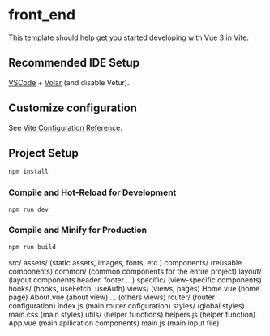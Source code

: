 # front_end

This template should help get you started developing with Vue 3 in Vite.

## Recommended IDE Setup

[VSCode](https://code.visualstudio.com/) + [Volar](https://marketplace.visualstudio.com/items?itemName=Vue.volar) (and disable Vetur).

## Customize configuration

See [Vite Configuration Reference](https://vite.dev/config/).

## Project Setup

```sh
npm install
```

### Compile and Hot-Reload for Development

```sh
npm run dev
```

### Compile and Minify for Production

```sh
npm run build
```


<!-- project structure -->
src/
    assets/ (static assets, images, fonts, etc.)
    components/ (reusable components)
        common/ (common components for the entire project)
        layout/ (layout components header, footer ...)
        specific/ (view-specific components)
    hooks/ (hooks, useFetch, useAuth)
    views/ (views, pages)
        Home.vue (home page)
        About.vue (about view)
        ... (others views)
    router/ (router configuration)
        index.js (main router cofiguration)
    styles/ (global styles)
        main.css (main styles)
    utils/ (helper functions)
        helpers.js (helper function)
    App.vue (main apllication components)
    main.js (main input file)
